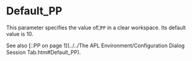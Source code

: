 # Default_PP

This parameter specifies the value of`⎕PP` in a clear workspace. Its default value is 10.

See also [⎕PP on page 1](../../The APL Environment/Configuration Dialog Session Tab.htm#Default_PP).
